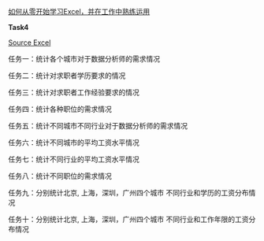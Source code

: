 [如何从零开始学习Excel，并在工作中熟练运用](https://www.zhihu.com/question/36888983/answer/84860536?from=profile_answer_card)

**Task4**

[Source Excel](https://github.com/mobenlu/Excel/blob/master/DataAnalyst.xlsx)

任务一：统计各个城市对于数据分析师的需求情况

任务二：统计对求职者学历要求的情况

任务三：统计对求职者工作经验要求的情况

任务四：统计各种职位的需求情况

任务五：统计不同城市不同行业对于数据分析师的需求情况

任务六：统计不同城市的平均工资水平情况

任务七：统计不同行业的平均工资水平情况

任务八：统计不同职位的需求情况

任务九：分别统计北京, 上海，深圳，广州四个城市 不同行业和学历的工资分布情况

任务十：分别统计北京, 上海，深圳，广州四个城市 不同行业和工作年限的工资分布情况